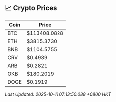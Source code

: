 ## 📈 Crypto Prices

| Coin | Price |
| ---- | ----- |
| BTC | $113408.0828 |
| ETH | $3815.3730 |
| BNB | $1104.5755 |
| CRV | $0.4939 |
| ARB | $0.2821 |
| OKB | $180.2019 |
| DOGE | $0.1919 |

_Last Updated: 2025-10-11 07:13:50.088 +0800 HKT_